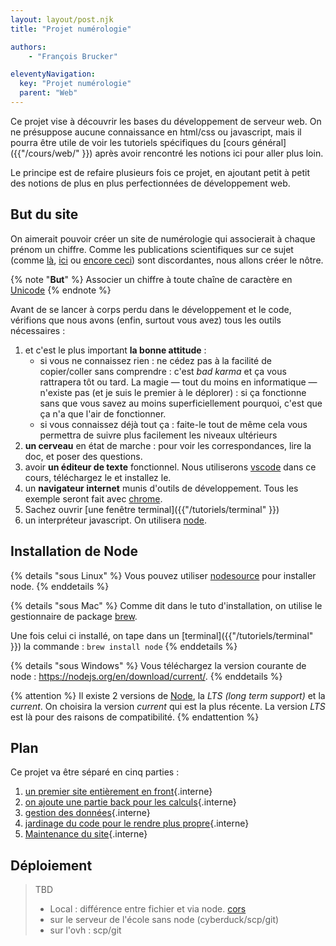 ```yaml
---
layout: layout/post.njk
title: "Projet numérologie"

authors:
    - "François Brucker"

eleventyNavigation:
  key: "Projet numérologie"
  parent: "Web"
---
```


<!-- début résumé -->

Ce projet vise à découvrir les bases du développement de serveur web. On ne présuppose aucune connaissance en html/css ou javascript, mais il pourra être utile de voir les tutoriels spécifiques du [cours général]({{"/cours/web/" }}) après avoir rencontré les notions ici pour aller plus loin.

<!-- fin résumé -->

Le principe est de refaire plusieurs fois ce projet, en ajoutant petit à petit des notions de plus en plus perfectionnées de développement web.

## But du site

On aimerait pouvoir créer un site de numérologie qui associerait à chaque prénom un chiffre. Comme les publications scientifiques sur ce sujet (comme [là](https://www.parents.fr/prenoms/nos-conseils-prenoms/la-numérologie-des-prenoms-diaporama-307570), [ici](https://www.femmeactuelle.fr/horoscope2/numérologie/numérologie-prenom-19618) ou [encore ceci](https://www.evozen.fr/numérologie/expression)) sont discordantes, nous allons créer le nôtre.

{% note "**But**" %}
Associer un chiffre à toute chaîne de caractère en [Unicode](https://unicode-table.com/fr/)
{% endnote %}

Avant de se lancer à corps perdu dans le développement et le code, vérifions que nous avons (enfin, surtout vous avez) tous les outils nécessaires :

1. et c'est le plus important **la bonne attitude** :
   * si vous ne connaissez rien : ne cédez pas à la facilité de copier/coller sans comprendre : c'est *bad karma* et ça vous rattrapera tôt ou tard. La magie — tout du moins en informatique — n'existe pas (et je suis le premier à le déplorer) : si ça fonctionne sans que vous savez au moins superficiellement pourquoi, c'est que ça n'a que l'air de fonctionner.
   * si vous connaissez déjà tout ça : faite-le tout de même cela vous permettra de suivre plus facilement les niveaux ultérieurs
2. **un cerveau** en état de marche : pour voir les correspondances, lire la doc, et poser des questions.
3. avoir **un éditeur de texte** fonctionnel. Nous utiliserons [vscode](https://code.visualstudio.com/) dans ce cours, téléchargez le et installez le.
4. un **navigateur internet** munis d'outils de développement. Tous les exemple seront fait avec [chrome](https://www.google.fr/chrome/).
5. Sachez ouvrir [une fenêtre terminal]({{"/tutoriels/terminal" }})
6. un interpréteur javascript. On utilisera [node](https://nodejs.org/en/).

## Installation de Node

{% details "sous Linux" %}
Vous pouvez utiliser [nodesource](https://github.com/nodesource/distributions/blob/master/README.md) pour installer node.
{% enddetails %}

{% details "sous Mac" %}
Comme dit dans le tuto d'installation, on utilise le gestionnaire de package [brew](https://brew.sh/).

Une fois celui ci installé, on tape dans un [terminal]({{"/tutoriels/terminal" }}) la commande : `brew install node`
{% enddetails %}

{% details "sous Windows" %}
Vous téléchargez la version courante de node : <https://nodejs.org/en/download/current/>.
{% enddetails %}

{% attention %}
Il existe 2 versions de [Node](https://nodejs.org/en/), la *LTS (long term support)* et la *current*. On choisira la version *current* qui est la plus récente. La version *LTS* est là pour des raisons de compatibilité.
{% endattention %}

## Plan

Ce projet va être séparé en cinq parties :

1. [un premier site entièrement en front](./partie-1-front){.interne}
2. [on ajoute une partie back pour les calculs](./partie-2-serveur){.interne}
3. [gestion des données](./partie-3-données){.interne}
4. [jardinage du code pour le rendre plus propre](./partie-4-jardinage){.interne}
5. [Maintenance du site](./partie-5-maintenance){.interne}

## Déploiement

> TBD
>
> * Local : différence entre fichier et via node.  [cors](https://developer.mozilla.org/fr/docs/Web/HTTP/CORS)
> * sur le serveur de l'école sans node (cyberduck/scp/git)
> * sur l'ovh : scp/git
